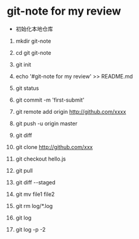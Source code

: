 # git-note for my review
- 初始化本地仓库
1. mkdir git-note
2. cd git git-note
3. git init
4. echo '#git-note for my review' >> README.md
5. git status
6. git commit -m 'first-submit'
7. git remote add origin http://github.com/xxxx
8. git push -u origin master

9. git diff
10. git clone http://github.com/xxx
11. git checkout hello.js
12. git pull

13. git diff --staged
14. git mv file1 file2
15. git rm log/\*.log
16. git log	
17. git log -p -2

